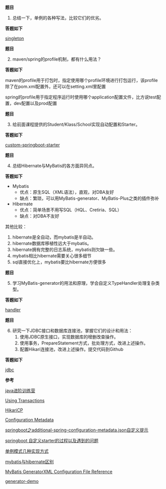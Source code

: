 **题目**
1. 总结一下，单例的各种写法，比较它们的优劣。

**答题如下**

[singleton](https://github.com/Rookie45/JAVA-000/tree/main/Week_05/springboot/src/main/java/com/sl/java00/springboot/homework/lesson10/singleton)

**题目**

2. maven/spring的profile机制，都有什么用法？

**答题如下**

maven的profile用于打包时，指定使用哪个profile环境进行打包运行，该profile除了在pom.xml配置外，还可以在setting.xml里配置

spring的profile用于指定程序运行时使用哪个application配置文件，比方说test配置，dev配置以及prod配置

**题目**

3. 给前面课程提供的Student/Klass/School实现自动配置和Starter。

**答题如下**

[custom-springboot-starter](https://github.com/Rookie45/JAVA-000/tree/main/Week_05/custom-springboot-starter)

**题目**

4. 总结Hibernate与MyBatis的各方面异同点。

**答题如下**

- Mybatis
  - 优点：原生SQL（XML语法），直观，对DBA友好
  - 缺点：繁琐，可以用MyBatis-generator、MyBatis-Plus之类的插件弥补
- Hibernate
  - 优点：简单场景不用写SQL（HQL、Cretiria、SQL）
  - 缺点：对DBA不友好 
  

其他比较：
1. hibernate是全自动，而mybatis是半自动。
2. hibernate数据库移植性远大于mybatis。
3. hibernate拥有完整的日志系统，mybatis则欠缺一些。
4. mybatis相比hibernate需要关心很多细节
5. sql直接优化上，mybatis要比hibernate方便很多

**题目**

5. 学习MyBatis-generator的用法和原理，学会自定义TypeHandler处理复杂类型。

**答题如下**

[handler](https://github.com/Rookie45/JAVA-000/tree/main/Week_05/springboot/src/main/java/com/sl/java00/springboot/homework/lesson10/handler)

**题目**

6. 研究一下JDBC接口和数据库连接池，掌握它们的设计和用法：
   1. 使用JDBC原生接口，实现数据库的增删改查操作。
   2. 使用事务，PrepareStatement方式，批处理方式，改进上述操作。
   3. 配置Hikari连接池，改进上述操作。提交代码到Github  

**答题如下**

[jdbc](https://github.com/Rookie45/JAVA-000/tree/main/Week_05/springboot/src/main/java/com/sl/java00/springboot/homework/lesson10/jdbc)

**参考**

[java进阶训练营](https://u.geekbang.org/subject/java/1000579?utm_source=u_list_web&utm_medium=u_list_web&utm_term=u_list_web)

[Using Transactions](https://docs.oracle.com/javase/tutorial/jdbc/basics/transactions.html)

[HikariCP](https://github.com/brettwooldridge/HikariCP#configuration-knobs-baby)

[Configuration Metadata](https://docs.spring.io/spring-boot/docs/2.1.7.RELEASE/reference/html/configuration-metadata.html#configuration-metadata-format)

[springboot之additional-spring-configuration-metadata.json自定义提示](https://www.cnblogs.com/Purgeyao/p/11439555.html)

[springboot 自定义starter的过程以及遇到的问题](https://www.codenong.com/jsc63b8d1dead8/)

[单例模式几种实现方式](https://www.cnblogs.com/ngy0217/p/9006716.html)

[mybatis与hibernate区别](https://blog.csdn.net/wangpeng047/article/details/17038659)

[MyBatis GeneratorXML Configuration File Reference](http://mybatis.org/generator/configreference/xmlconfig.html)

[generator-demo](https://github.com/geektime-geekbang/geektime-spring-family/tree/master/Chapter%203/mybatis-generator-demo)
